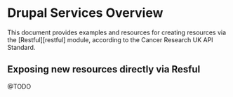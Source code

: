 # Drupal Services Overview

This document provides examples and resources for creating resources via the [Restful][restful] module, according to the Cancer Research UK API Standard.

## Exposing new resources directly via Resful

@TODO
